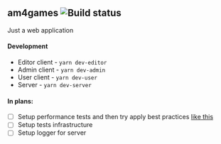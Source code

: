 ## am4games ![Build status](https://travis-ci.com/khajjit/am4games.svg?branch=master)

Just a web application

#### Development

- Editor client - `yarn dev-editor`
- Admin client - `yarn dev-admin`
- User client - `yarn dev-user`
- Server - `yarn dev-server`

#### In plans:

- [ ] Setup performance tests and then try apply best practices [like this](http://expressjs.com/en/advanced/best-practice-performance.html)
- [ ] Setup tests infrastructure
- [ ] Setup logger for server
